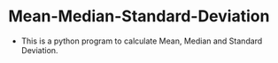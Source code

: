 # Mean-Median-Standard-Deviation
* This is a python program to calculate Mean, Median and Standard Deviation.
